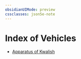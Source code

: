 ```yaml
---
obsidianUIMode: preview
cssclasses: json5e-note
---
```

# Index of Vehicles

- [Apparatus of Kwalish](./apparatus-of-kwalish-xdmg.md)
